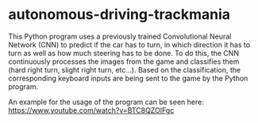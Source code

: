 # autonomous-driving-trackmania

This Python program uses a previously trained Convolutional Neural Network (CNN) to predict if the car has to turn, in which direction it has to turn as well as how much steering has to be done. To do this, the CNN continuously processes the images from the game and classifies them (hard right turn, slight right turn, etc...). Based on the classification, the corresponding keyboard inputs are being sent to the game by the Python program.

An example for the usage of the program can be seen here:
https://www.youtube.com/watch?v=BTC8QZOIFgc
